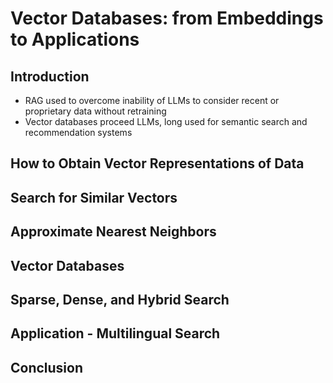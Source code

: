 # Vector Databases: from Embeddings to Applications

## Introduction

* RAG used to overcome inability of LLMs to consider recent or proprietary data without retraining
* Vector databases proceed LLMs, long used for semantic search and recommendation systems

## How to Obtain Vector Representations of Data

## Search for Similar Vectors

## Approximate Nearest Neighbors

## Vector Databases

## Sparse, Dense, and Hybrid Search

## Application - Multilingual Search

## Conclusion 

